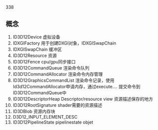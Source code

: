 338

## 概念

1. ID3D12Device 虚拟设备
2. IDXGIFactory 用于创建DXGI对象，IDXGISwapChain
3. IDXGISwapChain 缓冲区
4. ID3D12Resource 资源
5. ID3D12Fence cpu/gpu同步接口
6. ID3D12CommandQueue 渲染命令队列
7. ID3D12CommandAllocator 渲染命令内存管理
8. ID3D12GraphicsCommandList 渲染命令记录，使用Id3d12CommandAllocator申请内存，通过execute.... 提交命令到ID3D12CommandQueue中
9. ID3D12DescriptorHeap Descriptor/resource view 资源描述保存的地方
10. ID3D12RootSignature shader需要的资源描述
11. ID3DBlob 资源内存块
12. D3D12_INPUT_ELEMENT_DESC
13. ID3D12PipelineState pipelinestate  objet
